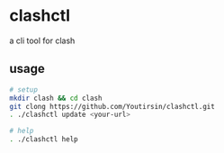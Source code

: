 # clashctl

a cli tool for clash

## usage

``` bash
# setup
mkdir clash && cd clash
git clong https://github.com/Youtirsin/clashctl.git
. ./clashctl update <your-url>

# help
. ./clashctl help
```